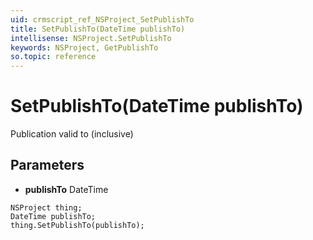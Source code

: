 ```yaml
---
uid: crmscript_ref_NSProject_SetPublishTo
title: SetPublishTo(DateTime publishTo)
intellisense: NSProject.SetPublishTo
keywords: NSProject, GetPublishTo
so.topic: reference
---
```


# SetPublishTo(DateTime publishTo)

Publication valid to (inclusive)

## Parameters

* **publishTo** DateTime

```crmscript
NSProject thing;
DateTime publishTo;
thing.SetPublishTo(publishTo);
```

